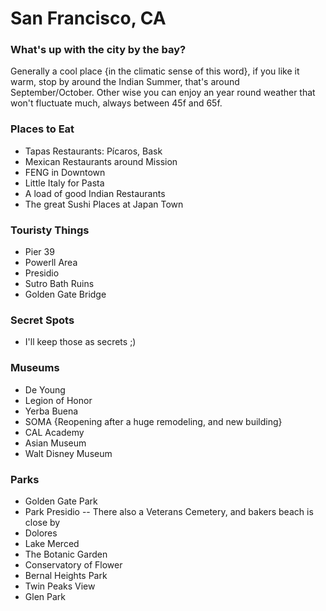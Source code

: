 ﻿# San Francisco, CA
### What's up with the city by the bay?
Generally a cool place {in the climatic sense of this word}, if you like it warm, stop by around the Indian Summer, that's around September/October. Other wise you can enjoy an year round weather that won't fluctuate much, always between 45f and 65f.

### Places to Eat
 - Tapas Restaurants: Pícaros, Bask
 - Mexican Restaurants around Mission
 - FENG in Downtown
 - Little Italy for Pasta
 - A load of good Indian Restaurants
 - The great Sushi Places at Japan Town

### Touristy Things
 - Pier 39
 - Powerll Area
 - Presidio
 - Sutro Bath Ruins
 - Golden Gate Bridge

### Secret Spots
 - I'll keep those as secrets ;)

### Museums
 - De Young
 - Legion of Honor
 - Yerba Buena
 - SOMA {Reopening after a huge remodeling, and new building}
 - CAL Academy
 - Asian Museum
 - Walt Disney Museum

### Parks
 - Golden Gate Park
 - Park Presidio -- There also a Veterans Cemetery, and bakers beach is close by
 - Dolores
 - Lake Merced
 - The Botanic Garden
 - Conservatory of Flower
 - Bernal Heights Park
 - Twin Peaks View
 - Glen Park
